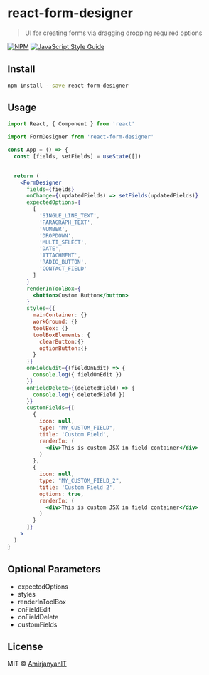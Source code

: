 # react-form-designer

> UI for creating forms via dragging dropping required options

[![NPM](https://img.shields.io/npm/v/react-form-designer.svg)](https://www.npmjs.com/package/react-form-designer) [![JavaScript Style Guide](https://img.shields.io/badge/code_style-standard-brightgreen.svg)](https://standardjs.com)

## Install

```bash
npm install --save react-form-designer
```

## Usage

```jsx
import React, { Component } from 'react'

import FormDesigner from 'react-form-designer'

const App = () => {
  const [fields, setFields] = useState([])
  

  return (
    <FormDesigner 
      fields={fields} 
      onChange={(updatedFields) => setFields(updatedFields)}
      expectedOptions={
        [
          'SINGLE_LINE_TEXT',
          'PARAGRAPH_TEXT',
          'NUMBER',
          'DROPDOWN',
          'MULTI_SELECT',
          'DATE',
          'ATTACHMENT',
          'RADIO_BUTTON',
          'CONTACT_FIELD'
        ]
      }
      renderInToolBox={
        <button>Custom Button</button>
      }
      styles={{
        mainContainer: {}
        workGround: {}
        toolBox: {}
        toolBoxElements: {
          clearButton:{}
          optionButton:{}
        }
      }}
      onFieldEdit={(fieldOnEdit) => {
        console.log({ fieldOnEdit })
      }}
      onFieldDelete={(deletedField) => {
        console.log({ deletedField })
      }}
      customFields={[
        {
          icon: null,
          type: "MY_CUSTOM_FIELD",
          title: 'Custom Field',
          renderIn: (
            <div>This is custom JSX in field container</div>
          )
        },
        {
          icon: null,
          type: "MY_CUSTOM_FIELD_2",
          title: 'Custom Field 2',
          options: true,
          renderIn: (
            <div>This is custom JSX in field container</div>
          )
        }
      ]}
    >
  )
}
```

## Optional Parameters

- expectedOptions
- styles
- renderInToolBox
- onFieldEdit
- onFieldDelete
- customFields
## License

MIT © [AmirjanyanIT](https://github.com/AmirjanyanIT)
